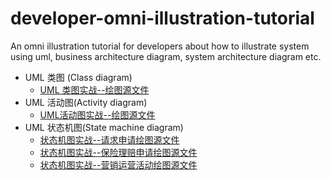 # developer-omni-illustration-tutorial
An omni illustration tutorial for developers about how to illustrate system using uml, business architecture diagram, system architecture diagram etc.

- UML 类图 (Class diagram)
  - [UML 类图实战--绘图源文件](https://github.com/kevinyan815/developer-omni-illustration-tutorial/blob/master/resources/%E7%B1%BB%E5%9B%BE%E6%95%99%E5%AD%A6-ClassDiagram.vsdx)
- UML 活动图(Activity diagram)
  - [UML活动图实战--绘图源文件](https://github.com/kevinyan815/developer-omni-illustration-tutorial/blob/master/resources/%E6%B4%BB%E5%8A%A8%E5%9B%BE%E5%AE%9E%E6%88%98--%20ActivityDiagram.vsdx)  
- UML 状态机图(State machine diagram)
  - [状态机图实战--请求申请绘图源文件](https://github.com/kevinyan815/developer-omni-illustration-tutorial/blob/master/resources/%E7%8A%B6%E6%80%81%E6%9C%BA%E5%9B%BE--%E8%AF%B7%E5%81%87%E7%8A%B6%E6%80%81%E6%9C%BA.drawio)
  - [状态机图实战--保险理赔申请绘图源文件](https://github.com/kevinyan815/developer-omni-illustration-tutorial/blob/master/resources/%E7%8A%B6%E6%80%81%E6%9C%BA%E5%9B%BE--%E7%90%86%E8%B5%94%E7%94%B3%E8%AF%B7.drawio)
  -  [状态机图实战--营销运营活动绘图源文件](https://github.com/kevinyan815/developer-omni-illustration-tutorial/blob/master/resources/%E7%8A%B6%E6%80%81%E6%9C%BA%E5%9B%BE--%E8%BF%90%E8%90%A5%E8%90%A5%E9%94%80%E6%B4%BB%E5%8A%A8.drawio)
